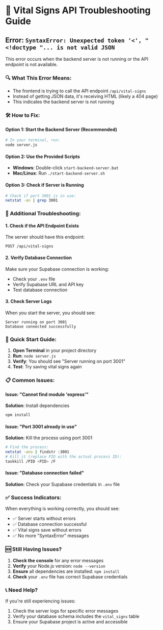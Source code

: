 # 🚨 Vital Signs API Troubleshooting Guide

## Error: `SyntaxError: Unexpected token '<', "<!doctype "... is not valid JSON`

This error occurs when the backend server is not running or the API endpoint is not available.

### 🔍 What This Error Means:
- The frontend is trying to call the API endpoint `/api/vital-signs`
- Instead of getting JSON data, it's receiving HTML (likely a 404 page)
- This indicates the backend server is not running

### 🛠️ How to Fix:

#### Option 1: Start the Backend Server (Recommended)
```bash
# In your terminal, run:
node server.js
```

#### Option 2: Use the Provided Scripts
- **Windows**: Double-click `start-backend-server.bat`
- **Mac/Linux**: Run `./start-backend-server.sh`

#### Option 3: Check if Server is Running
```bash
# Check if port 3001 is in use:
netstat -an | grep 3001
```

### 🔧 Additional Troubleshooting:

#### 1. Check if the API Endpoint Exists
The server should have this endpoint:
```
POST /api/vital-signs
```

#### 2. Verify Database Connection
Make sure your Supabase connection is working:
- Check your `.env` file
- Verify Supabase URL and API key
- Test database connection

#### 3. Check Server Logs
When you start the server, you should see:
```
Server running on port 3001
Database connected successfully
```

### 🚀 Quick Start Guide:

1. **Open Terminal** in your project directory
2. **Run**: `node server.js`
3. **Verify**: You should see "Server running on port 3001"
4. **Test**: Try saving vital signs again

### 📋 Common Issues:

#### Issue: "Cannot find module 'express'"
**Solution**: Install dependencies
```bash
npm install
```

#### Issue: "Port 3001 already in use"
**Solution**: Kill the process using port 3001
```bash
# Find the process:
netstat -ano | findstr :3001
# Kill it (replace PID with the actual process ID):
taskkill /PID <PID> /F
```

#### Issue: "Database connection failed"
**Solution**: Check your Supabase credentials in `.env` file

### ✅ Success Indicators:

When everything is working correctly, you should see:
- ✅ Server starts without errors
- ✅ Database connection successful
- ✅ Vital signs save without errors
- ✅ No more "SyntaxError" messages

### 🆘 Still Having Issues?

1. **Check the console** for any error messages
2. **Verify** your Node.js version: `node --version`
3. **Ensure** all dependencies are installed: `npm install`
4. **Check** your `.env` file has correct Supabase credentials

### 📞 Need Help?

If you're still experiencing issues:
1. Check the server logs for specific error messages
2. Verify your database schema includes the `vital_signs` table
3. Ensure your Supabase project is active and accessible
